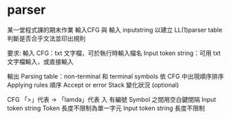 # parser
某一堂程式課的期末作業
輸入CFG 與 輸入 inputstring 以建立 LL(1)parser table 判斷是否合乎文法並印出規則

要求:
輸入 
CFG：txt 文字檔，可於執行時輸入檔名 
Input token string：可用 txt 文字檔輸入，或直接輸入 

輸出 
Parsing table：non-terminal 和 terminal symbols 依 CFG 中出現順序排序 
Applying rules 順序 
Accept or error 
Stack 變化狀況 (optional) 

CFG 
「>」代表 → 「lamda」代表 入
有編號 
Symbol 之間用空白鍵間隔 
Input token string 
Token 長度不限制為單一字元 
Input token string 長度不限制 
